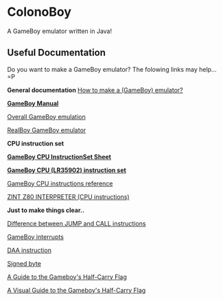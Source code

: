 # ColonoBoy
A GameBoy emulator written in Java!


## Useful Documentation
Do you want to make a GameBoy emulator? The folowing links may help... =P


**General documentation**
[How to make a (GameBoy) emulator?](https://www.cl.cam.ac.uk/~pv273/slides/emulation.pdf "How to make a (GameBoy) emulator?")

**[GameBoy Manual](http://marc.rawer.de/Gameboy/Docs/GBCPUman.pdf "GameBoy Manual")**

[Overall GameBoy emulation](http://imrannazar.com/GameBoy-Emulation-in-JavaScript:-The-CPU "Overall GameBoy emulation in JS")

[RealBoy GameBoy emulator ](https://realboyemulator.wordpress.com/ "RealBoy GameBoy emulator ")

**CPU instruction set**

**[GameBoy CPU InstructionSet Sheet ](http://marc.rawer.de/Gameboy/Docs/GBCPU_Instr.html "GameBoy CPU InstructionSet Sheet ")**

**[GameBoy CPU (LR35902) instruction set](http://www.pastraiser.com/cpu/gameboy/gameboy_opcodes.html "GameBoy CPU (LR35902) instruction set")**

[GameBoy CPU instructions reference](https://rednex.github.io/rgbds/gbz80.7.html#INC_r8 "GameBoy CPU instructions reference")

[ ZINT Z80 INTERPRETER (CPU instructions)](http://www.z80.info/z80code.htm " ZINT Z80 INTERPRETER (CPU instructions)")



**Just to make things clear..**

[Difference between JUMP and CALL instructions](https://stackoverflow.com/questions/523540/jump-and-call "Difference between JUMP and CALL instructions")

[GameBoy interrupts](http://imrannazar.com/GameBoy-Emulation-in-JavaScript:-Interrupts "GameBoy interrupts")

[DAA instruction](https://ehaskins.com/2018-01-30%20Z80%20DAA/ "DAA instruction")

[Signed byte](https://stackoverflow.com/questions/11433789/why-is-the-range-of-signed-byte-is-from-128-to-127-2s-complement-and-not-fro "Signed byte")

[A Guide to the Gameboy's Half-Carry Flag](https://www.reddit.com/r/EmuDev/comments/4ycoix/a_guide_to_the_gameboys_halfcarry_flag/ "A Guide to the Gameboy's Half-Carry Flag")

[A Visual Guide to the Gameboy's Half-Carry Flag](https://robdor.com/2016/08/10/gameboy-emulator-half-carry-flag/ "A Visual Guide to the Gameboy's Half-Carry Flag")

